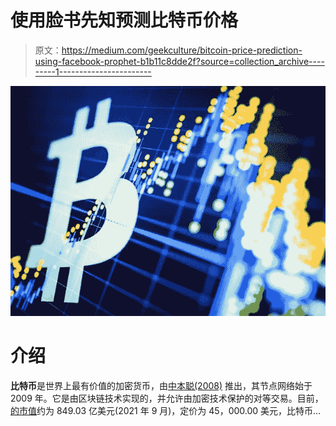 # 使用脸书先知预测比特币价格

> 原文：<https://medium.com/geekculture/bitcoin-price-prediction-using-facebook-prophet-b1b11c8dde2f?source=collection_archive---------1----------------------->

![](img/81bee3ba92541d291b34a32a083185ee.png)

# 介绍

**比特币**是世界上最有价值的加密货币，由[中本聪(2008)](https://bitcoin.org/bitcoin.pdf) 推出，其节点网络始于 2009 年。它是由区块链技术实现的，并允许由加密技术保护的对等交易。目前，[的市值](https://coinmarketcap.com/)约为 849.03 亿美元(2021 年 9 月)，定价为 45，000.00 美元，比特币…